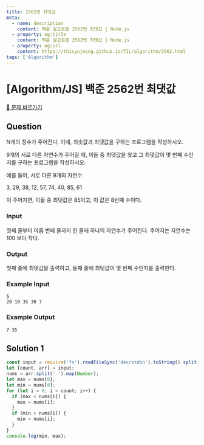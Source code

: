 ```yaml
---
title: 2562번 최댓값
meta:
  - name: description
    content: 백준 알고르즘 2562번 최댓값 | Node.js
  - property: og:title
    content: 백준 알고르즘 2562번 최댓값 | Node.js
  - property: og:url
    content: https://thisyujeong.github.io/TIL/algorithm/2562.html
tags: ['Algorithm']
---
```


# [Algorithm/JS] 백준 2562번 최댓값

[🔗 문제 바로가기](https://www.acmicpc.net/problem/2562)

## Question

N개의 정수가 주어진다. 이때, 최솟값과 최댓값을 구하는 프로그램을 작성하시오.

9개의 서로 다른 자연수가 주어질 때, 이들 중 최댓값을 찾고 그 최댓값이 몇 번째 수인지를 구하는 프로그램을 작성하시오.

예를 들어, 서로 다른 9개의 자연수

3, 29, 38, 12, 57, 74, 40, 85, 61

이 주어지면, 이들 중 최댓값은 85이고, 이 값은 8번째 수이다.

### Input

첫째 줄부터 아홉 번째 줄까지 한 줄에 하나의 자연수가 주어진다. 주어지는 자연수는 100 보다 작다.

### Output

첫째 줄에 최댓값을 출력하고, 둘째 줄에 최댓값이 몇 번째 수인지를 출력한다.

### Example Input

```
5
20 10 35 30 7
```

### Example Output

```
7 35
```

## Solution 1

```js
const input = require('fs').readFileSync('dev/stdin').toString().split('\n');
let [count, arr] = input;
nums = arr.split(' ').map(Number);
let max = nums[0];
let min = nums[0];
for (let i = 0; i < count; i++) {
  if (max < nums[i]) {
    max = nums[i];
  }
  if (min > nums[i]) {
    min = nums[i];
  }
}
console.log(min, max);
```
